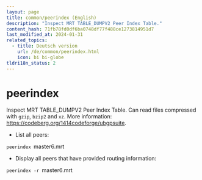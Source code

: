 ```yaml
---
layout: page
title: common/peerindex (English)
description: "Inspect MRT TABLE_DUMPV2 Peer Index Table."
content_hash: 71fb78fd0df6ba0748df77f488ce1273814951d7
last_modified_at: 2024-01-31
related_topics:
  - title: Deutsch version
    url: /de/common/peerindex.html
    icon: bi bi-globe
tldri18n_status: 2
---
```

# peerindex

Inspect MRT TABLE_DUMPV2 Peer Index Table.
Can read files compressed with `gzip`, `bzip2` and `xz`.
More information: <https://codeberg.org/1414codeforge/ubgpsuite>.

- List all peers:

`peerindex `<span class="tldr-var badge badge-pill bg-dark-lm bg-white-dm text-white-lm text-dark-dm font-weight-bold">master6.mrt</span>

- Display all peers that have provided routing information:

`peerindex -r `<span class="tldr-var badge badge-pill bg-dark-lm bg-white-dm text-white-lm text-dark-dm font-weight-bold">master6.mrt</span>
